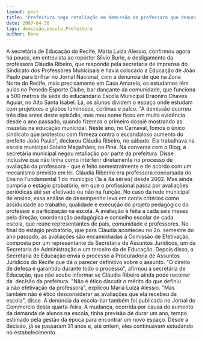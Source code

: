 ```yaml
---
layout: post
title: "Prefeitura nega retaliação em demissão de professora que denunciou escola funcionando em bar"
date: 2007-04-30
tags: demissão,escola,Prefeitura
author: None
---
```

A secretária de Educação do Recife, Maria Luiza Alessio, confirmou agora há pouco, em entrevista ao repórter Sílvio Burle, o desligamento da professora Cláudia Ribeiro, que responde pela secretaria de imprensa do Sindicato dos Professores Municipais e havia colocado a Educação de João Paulo para brilhar no Jornal Nacional, com a denúncia de que na Zona Norte do Recife, mais precisamente em Casa Amarela, os estudantes têm aulas no Penedo Esporte Clube, bar dançante da comunidade, que funciona a 500 metros da sede do educandário Escola Municipal Draoniro Chaves Aguiar, no Alto Santa Isabel. Lá, os alunos dividem o espaço onde estudam com projetores e globos luminosos, cortinas e palco. 
\"A demissão ocorreu três dias antes deste epísódio, mas meu nome ficou em muita evidência desde o ano passado, quando fizemos o primeiro dossiê mostrando as mazelas na educação municipal. Neste ano, no Carnaval, fomos o único sindicato que protestou com firmeza contra o escandaloso aumento do prefeito João Paulo\", declarou Cláudia Ribeiro, no sábado. Ela trabalhava na escola municipal Solano Magalhães, no Pina.
Na conversa com o Blog, a secretária municipal negou retaliação por parte da prefeitura.&nbsp;Disse inclusive que não tinha como interferir diretamente no processo de avaliação da professora - que é feito semestralmente e de acordo com um mecanismo previsto em lei.
Cláudia Riberiro era professora concursada do Ensino Fundamental 1 do município (1a a 4a séries) desde 2002.&nbsp;Mas ainda cumpria o estágio probatório, em que o profissional passa por avaliações periódicas&nbsp;até ser efetivado ou não na função.
No caso da rede municipal de ensino,&nbsp;essa análise de desempenho leva em conta critérios como assiduidade ao trabalho, qualidade e execução do projeto pedagógico do professor e participação na escola.
A avaliação é feita a cada seis meses pela direção, coordenação pedagógica e conselho escolar de cada escola,&nbsp;que reúne representantes de pais, comunidade e professores.
No final do estágio probatório, que para Cláudia aconteceu no 2o. semestre do ano passado, as avaliações são encaminhadas à Comissão de Efetivação, composta por um representante da Secretaria de Assuntos Jurídicos, um da Secretaria de Administração e um terceiro da de Educação.
Depois disso, a Secretaria de Educação envia o processo à Procuradoria de Assuntos Jurídicos do Recife que dá o parecer definitivo sobre o assunto.
\"O direito de defesa&nbsp;é garantido durante todo o processo\", afirmou a secretária de Educação, que não soube informar se Cláudia Ribeiro ainda pode recorrer da&nbsp; decisão da prefeitura. 
\"Não é ético discutir&nbsp;o mérito do&nbsp;que definiu&nbsp; a&nbsp;não efetivação da professora\", explicou Maria Luiza Alessio. \"Mas também não é ético desconsiderar as avaliações que ela recebeu da escola\", disse. 
A denúncia da escola-bar também foi publicada no Jornal do Commercio desta quarta-feira. A mudança, ocorrida por causa do aumento da demanda de alunos na escola, tinha previsão de durar um ano, tempo estimado pela gestão da época para encontrar um novo espaço. Desde a decisão, já se passaram 31 anos e, até ontem, eles continuavam estudando no estabelecimento. 